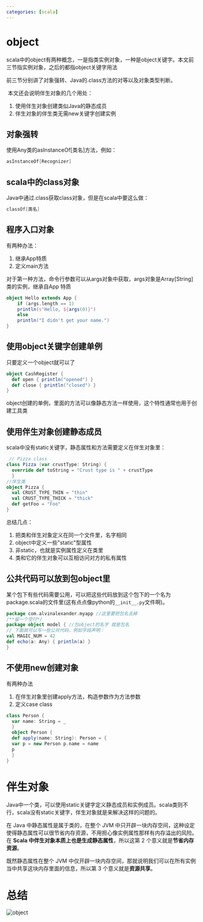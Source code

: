 ```yaml
---
categories: [scala]
---
```




# object

​      scala中的object有两种概念，一是指类实例对象，一种是object关键字。本文前三节指实例对象，之后的都指object关键字用法

前三节分别讲了对象强转、Java的.class方法的对等以及对象类型判断。

​      本文还会说明伴生对象的几个用处： 

1. 使用伴生对象创建类似Java的静态成员
2. 伴生对象的伴生类无需new关键字创建实例

## 对象强转

使用Any类的asInstanceOf[类名]方法，例如：

```scala
asInstanceOf[Recognizer]
```

## scala中的class对象

Java中通过.class获取class对象，但是在scala中要这么做：

```scala
classOf[类名]
```

## 程序入口对象

有两种办法：

1. 继承App特质
2. 定义main方法

对于第一种方法，命令行参数可以从args对象中获取，args对象是Array[String]类的实例，继承自App 特质

```scala
object Hello extends App {
    if (args.length == 1)
    println(s"Hello, ${args(0)}")
    else
    println("I didn't get your name.")
}
```



## 使用object关键字创建单例

只要定义一个object就可以了

```scala
object CashRegister {
  def open { println("opened") } 
  def close { println("closed") }
}
```

object创建的单例，里面的方法可以像静态方法一样使用，这个特性通常也用于创建工具类

## 使用伴生对象创建静态成员

scala中没有static关键字，静态属性和方法需要定义在伴生对象里：

```scala
 // Pizza class
class Pizza (var crustType: String) {
  override def toString = "Crust type is " + crustType
  }
//伴生类
object Pizza {
  val CRUST_TYPE_THIN = "thin" 
  val CRUST_TYPE_THICK = "thick" 
  def getFoo = "Foo"
}
```

总结几点：

1. 把类和伴生对象定义在同一个文件里，名字相同
2. object中定义一些"static"型属性
3. 非static，也就是实例属性定义在类里
4. 类和它的伴生对象可以互相访问对方的私有属性

## 公共代码可以放到包object里

某个包下有些代码需要公用，可以把这些代码放到这个包下的一个名为package.scala的文件里(这有点点像python的`__init__.py`文件啊)。

```scala
package com.alvinalexander.myapp //这里要把包名去掉
/**留一个空行*/
package object model { //包object的名字 就是包名
// 下面就可以写一些公共代码，例如字段声明： 
val MAGIC_NUM = 42
def echo(a: Any) { println(a) }
}
```



## 不使用new创建对象

有两种办法

1. 在伴生对象里创建apply方法，构造参数作为方法参数
2. 定义case class

```scala
class Person {
  var name: String = _
  }
  object Person {
  def apply(name: String): Person = {
  var p = new Person p.name = name
  p
  } 
}
```

# 伴生对象

Java中一个类，可以使用static关键字定义静态成员和实例成员。scala类则不行，scala没有static关键字，伴生对象就是来解决这样的问题的。

在 Java 中静态属性是属于类的，在整个 JVM 中只开辟一块内存空间，这种设定使得静态属性可以很节省内存资源，不用担心像实例属性那样有内存溢出的风险。在 **Scala 中伴生对象本质上也是生成静态属性**，所以这第 2 个意义就是**节省内存资源**。

既然静态属性在整个 JVM 中仅开辟一块内存空间，那就说明我们可以在所有实例当中共享这块内存里面的信息，所以第 3 个意义就是**资源共享**。



# 总结

![object](object.jpg)

